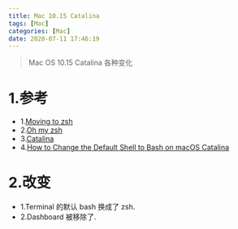 ```yaml
---
title: Mac 10.15 Catalina
tags: [Mac]
categories: [Mac]
date: 2020-07-11 17:46:19
---
```



> Mac OS 10.15 Catalina 各种变化

<!-- more -->

# 1.参考

* 1.[Moving to zsh](https://scriptingosx.com/2019/06/moving-to-zsh/)
* 2.[Oh my zsh](https://ohmyz.sh/)
* 3.[Catalina](https://zh.wikipedia.org/zh-hans/MacOS_Catalina)
* 4.[How to Change the Default Shell to Bash on macOS Catalina](https://www.howtogeek.com/444596/how-to-change-the-default-shell-to-bash-in-macos-catalina/)


# 2.改变
* 1.Terminal 的默认 bash 换成了 zsh.
* 2.Dashboard 被移除了.